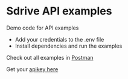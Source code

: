 # Sdrive API examples
Demo code for API examples

* Add your credentials to the .env file
* Install dependencies and run the examples

Check out all examples in [Postman](https://www.postman.com/restless-star-538395/workspace/sdrive-api/request/6775082-f03ac6b8-6b9e-4039-bfab-c9fb8d01a836)

Get your [apikey here](https://sdrive.app/user/api") 
